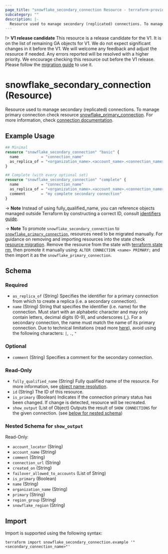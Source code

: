 ```yaml
---
page_title: "snowflake_secondary_connection Resource - terraform-provider-snowflake"
subcategory: ""
description: |-
  Resource used to manage secondary (replicated) connections. To manage primary connection check resource snowflakeprimaryconnection ./primary_connection. For more information, check connection documentation https://docs.snowflake.com/en/sql-reference/sql/create-connection.html.
---
```


!> **V1 release candidate** This resource is a release candidate for the V1. It is on the list of remaining GA objects for V1. We do not expect significant changes in it before the V1. We will welcome any feedback and adjust the resource if needed. Any errors reported will be resolved with a higher priority. We encourage checking this resource out before the V1 release. Please follow the [migration guide](https://github.com/Snowflake-Labs/terraform-provider-snowflake/blob/main/MIGRATION_GUIDE.md#v0970--v0980) to use it.

# snowflake_secondary_connection (Resource)

Resource used to manage secondary (replicated) connections. To manage primary connection check resource [snowflake_primary_connection](./primary_connection). For more information, check [connection documentation](https://docs.snowflake.com/en/sql-reference/sql/create-connection.html).

## Example Usage

```terraform
## Minimal
resource "snowflake_secondary_connection" "basic" {
  name          = "connection_name"
  as_replica_of = "<organization_name>.<account_name>.<connection_name>"
}

## Complete (with every optional set)
resource "snowflake_secondary_connection" "complete" {
  name          = "connection_name"
  as_replica_of = "<organization_name>.<account_name>.<connection_name>"
  comment       = "my complete secondary connection"
}
```

-> **Note** Instead of using fully_qualified_name, you can reference objects managed outside Terraform by constructing a correct ID, consult [identifiers guide](../guides/identifiers#new-computed-fully-qualified-name-field-in-resources).

-> **Note** To promote `snowflake_secondary_connection` to [`snowflake_primary_connection`](./primary_connection), resources need to be migrated manually. For guidance on removing and importing resources into the state check [resource migration](https://github.com/Snowflake-Labs/terraform-provider-snowflake/blob/main/docs/technical-documentation/resource_migration.md). Remove the resource from the state with [terraform state rm](https://developer.hashicorp.com/terraform/cli/commands/state/rm), then promote it manually using:
    ```
    ALTER CONNECTION <name> PRIMARY;
    ```
and then import it as the `snowflake_primary_connection`.
<!-- TODO(SNOW-1634854): include an example showing both methods-->

<!-- schema generated by tfplugindocs -->
## Schema

### Required

- `as_replica_of` (String) Specifies the identifier for a primary connection from which to create a replica (i.e. a secondary connection).
- `name` (String) String that specifies the identifier (i.e. name) for the connection. Must start with an alphabetic character and may only contain letters, decimal digits (0-9), and underscores (_). For a secondary connection, the name must match the name of its primary connection. Due to technical limitations (read more [here](https://github.com/Snowflake-Labs/terraform-provider-snowflake/blob/main/docs/technical-documentation/identifiers_rework_design_decisions.md#known-limitations-and-identifier-recommendations)), avoid using the following characters: `|`, `.`, `"`

### Optional

- `comment` (String) Specifies a comment for the secondary connection.

### Read-Only

- `fully_qualified_name` (String) Fully qualified name of the resource. For more information, see [object name resolution](https://docs.snowflake.com/en/sql-reference/name-resolution).
- `id` (String) The ID of this resource.
- `is_primary` (Boolean) Indicates if the connection primary status has been changed. If change is detected, resource will be recreated.
- `show_output` (List of Object) Outputs the result of `SHOW CONNECTIONS` for the given connection. (see [below for nested schema](#nestedatt--show_output))

<a id="nestedatt--show_output"></a>
### Nested Schema for `show_output`

Read-Only:

- `account_locator` (String)
- `account_name` (String)
- `comment` (String)
- `connection_url` (String)
- `created_on` (String)
- `failover_allowed_to_accounts` (List of String)
- `is_primary` (Boolean)
- `name` (String)
- `organization_name` (String)
- `primary` (String)
- `region_group` (String)
- `snowflake_region` (String)

## Import

Import is supported using the following syntax:

```shell
terraform import snowflake_secondary_connection.example '"<secondary_connection_name>"'
```
